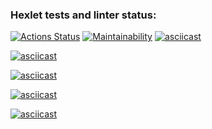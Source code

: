### Hexlet tests and linter status:
[![Actions Status](https://github.com/mrkafcha/frontend-project-44/actions/workflows/hexlet-check.yml/badge.svg)](https://github.com/mrkafcha/frontend-project-44/actions)
[![Maintainability](https://api.codeclimate.com/v1/badges/5970fbae67d4b2fe1c06/maintainability)](https://codeclimate.com/github/mrkafcha/frontend-project-44/maintainability)
[![asciicast](https://asciinema.org/a/W9W1hPtsA7uee1tSE2X13x5EX.svg)](https://asciinema.org/a/W9W1hPtsA7uee1tSE2X13x5EX)

[![asciicast](https://asciinema.org/a/9nSbUY08wDfvbnKDcfMZGVDhH.svg)](https://asciinema.org/a/9nSbUY08wDfvbnKDcfMZGVDhH)

[![asciicast](https://asciinema.org/a/LhJX5qRVTP3ipTi1QYn5vwiYF.svg)](https://asciinema.org/a/LhJX5qRVTP3ipTi1QYn5vwiYF)

[![asciicast](https://asciinema.org/a/JEtTeCmih7NCKXEFWepR4TZkL.svg)](https://asciinema.org/a/JEtTeCmih7NCKXEFWepR4TZkL)

[![asciicast](https://asciinema.org/a/59k0gQZa8ZjmO9jaKmVTqx56v.svg)](https://asciinema.org/a/59k0gQZa8ZjmO9jaKmVTqx56v)
